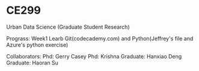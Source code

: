 # CE299
Urban Data Science (Graduate Student Research)

Prograss:
	Week1	Learb Git(codecademy.com) and Python(Jeffrey's file and Azure's python exercise)










Collaborators:
  Phd: Gerry Casey
  Phd: Krishna
  Graduate: Hanxiao Deng
  Graduate: Haoran Su
